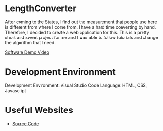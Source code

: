# LengthConverter

After coming to the States, I find out the measurement that people use here is different from where I come from. I have a hard time converting by hand. Therefore, I decided to create a web application for this. This is a pretty short and sweet project for me and I was able to follow tutorials and change the algorithm that I need.

[Software Demo Video](https://youtu.be/JMBRIeL_TOc)

# Development Environment
Development Environment: Visual Studio Code 
Language: HTML, CSS, Javascript

# Useful Websites
* [Source Code](https://codepen.io/itsellej/pen/XBBpZp)
